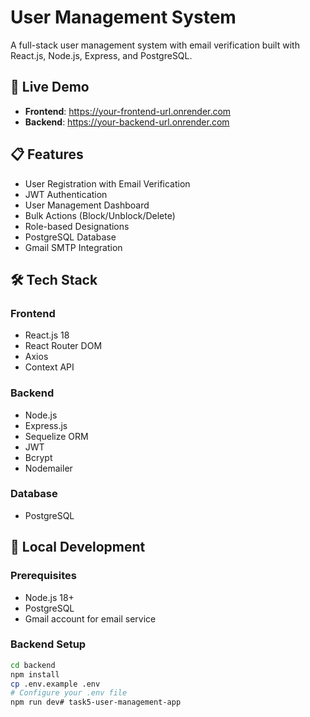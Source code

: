 # User Management System

A full-stack user management system with email verification built with React.js, Node.js, Express, and PostgreSQL.

## 🚀 Live Demo

- **Frontend**: https://your-frontend-url.onrender.com
- **Backend**: https://your-backend-url.onrender.com

## 📋 Features

- User Registration with Email Verification
- JWT Authentication
- User Management Dashboard
- Bulk Actions (Block/Unblock/Delete)
- Role-based Designations
- PostgreSQL Database
- Gmail SMTP Integration

## 🛠️ Tech Stack

### Frontend
- React.js 18
- React Router DOM
- Axios
- Context API

### Backend
- Node.js
- Express.js
- Sequelize ORM
- JWT
- Bcrypt
- Nodemailer

### Database
- PostgreSQL

## 🔧 Local Development

### Prerequisites
- Node.js 18+
- PostgreSQL
- Gmail account for email service

### Backend Setup
```bash
cd backend
npm install
cp .env.example .env
# Configure your .env file
npm run dev#   t a s k 5 - u s e r - m a n a g e m e n t - a p p  
 